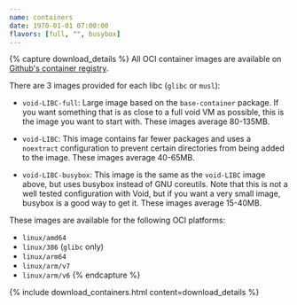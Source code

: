 ```yaml
---
name: containers
date: 1970-01-01 07:00:00
flavors: [full, "", busybox]
---
```


{% capture download_details %}
All OCI container images are available on
[Github's container registry](https://github.com/orgs/void-linux/packages?repo_name=void-containers).

There are 3 images provided for each libc (`glibc` or `musl`):

- `void-LIBC-full`: Large image based on the `base-container` package.
  If you want something that is as close to a full void VM as possible,
  this is the image you want to start with. These images average 80-135MB.

- `void-LIBC`: This image contains far fewer packages and uses a
  `noextract` configuration to prevent certain directories from being added
  to the image. These images average 40-65MB.

- `void-LIBC-busybox`: This image is the same as the `void-LIBC` image
  above, but uses busybox instead of GNU coreutils. Note that this is
  not a well tested configuration with Void, but if you want a very
  small image, busybox is a good way to get it. These images average 15-40MB.

These images are available for the following OCI platforms:

- `linux/amd64`
- `linux/386` (`glibc` only)
- `linux/arm64`
- `linux/arm/v7`
- `linux/arm/v6`
{% endcapture %}

{% include download_containers.html content=download_details %}
